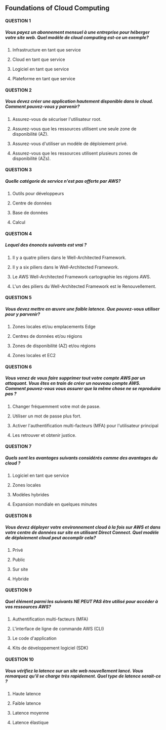 ## Foundations of Cloud Computing


#### QUESTION 1

##### Vous payez un abonnement mensuel à une entreprise pour héberger votre site web. Quel modèle de cloud computing est-ce un exemple?

1. Infrastructure en tant que service

2. Cloud en tant que service

3. Logiciel en tant que service

4. Plateforme en tant que service

#### QUESTION 2

##### Vous devez créer une application hautement disponible dans le cloud. Comment pouvez-vous y parvenir?

1. Assurez-vous de sécuriser l'utilisateur root.

2. Assurez-vous que les ressources utilisent une seule zone de disponibilité (AZ).

3. Assurez-vous d'utiliser un modèle de déploiement privé.

4. Assurez-vous que les ressources utilisent plusieurs zones de disponibilité (AZs).

#### QUESTION 3

##### Quelle catégorie de service n'est pas offerte par AWS?

1. Outils pour développeurs 

2. Centre de données

3. Base de données

4. Calcul

#### QUESTION 4

##### Lequel des énoncés suivants est vrai ?

1. Il y a quatre piliers dans le Well-Architected Framework.

2. Il y a six piliers dans le Well-Architected Framework.

3. Le AWS Well-Architected Framework cartographie les régions AWS.

4. L'un des piliers du Well-Architected Framework est le Renouvellement.

#### QUESTION 5

##### Vous devez mettre en œuvre une faible latence. Que pouvez-vous utiliser pour y parvenir?

1. Zones locales et/ou emplacements Edge 

2. Centres de données et/ou régions

3. Zones de disponibilité (AZ) et/ou régions

4. Zones locales et EC2

#### QUESTION 6

##### Vous venez de vous faire supprimer tout votre compte AWS par un attaquant. Vous êtes en train de créer un nouveau compte AWS. Comment pouvez-vous vous assurer que la même chose ne se reproduira pas ?

1. Changer fréquemment votre mot de passe.

2. Utiliser un mot de passe plus fort.

3. Activer l'authentification multi-facteurs (MFA) pour l'utilisateur principal 

4. Les retrouver et obtenir justice.

#### QUESTION 7

##### Quels sont les avantages suivants considérés comme des avantages du cloud ?

1. Logiciel en tant que service

2. Zones locales

3. Modèles hybrides

4. Expansion mondiale en quelques minutes

#### QUESTION 8

##### Vous devez déployer votre environnement cloud à la fois sur AWS et dans votre centre de données sur site en utilisant Direct Connect. Quel modèle de déploiement cloud peut accomplir cela?

1. Privé

2. Public

3. Sur site

4. Hybride 

#### QUESTION 9

##### Quel élément parmi les suivants NE PEUT PAS être utilisé pour accéder à vos ressources AWS?

1. Authentification multi-facteurs (MFA)

2. L'interface de ligne de commande AWS (CLI)

3. Le code d'application 

4. Kits de développement logiciel (SDK)

#### QUESTION 10

##### Vous vérifiez la latence sur un site web nouvellement lancé. Vous remarquez qu'il se charge très rapidement. Quel type de latence serait-ce ?

1. Haute latence

2. Faible latence 

3. Latence moyenne

4. Latence élastique